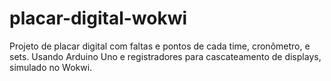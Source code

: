 # placar-digital-wokwi
Projeto de placar digital com faltas e pontos de cada time, cronômetro, e sets. Usando Arduino Uno e registradores para cascateamento de displays, simulado no Wokwi.
